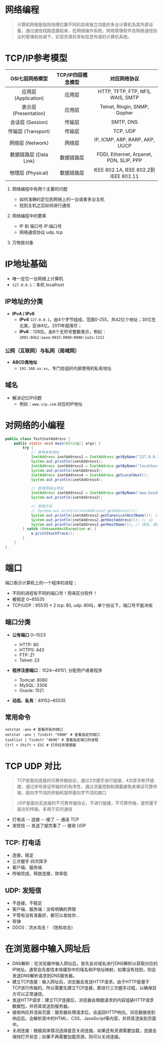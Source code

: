 # 网络编程
> 计算机网络是指将地理位置不同的具有独立功能的多台计算机及其外部设备，通过通信线路连接起来，在网络操作系统，网络管理软件及网络通信协议的管理和协调下，实现资源共享和信息传递的计算机系统。



# TCP/IP参考模型

| OSI七层网络模型 | TCP/IP四层概念模型 | 对应网络协议 |
|:--------------:|:-----------------:|:------------:|
| 应用层 (Application) | 应用层 | HTTP, TFTP, FTP, NFS, WAIS, SMTP |
| 表示层 (Presentation) | 应用层 | Telnet, Rlogin, SNMP, Gopher |
| 会话层 (Session) | 传输层 | SMTP, DNS |
| 传输层 (Transport) | 传输层 | TCP, UDP |
| 网络层 (Network) | 网络层 | IP, ICMP, ARP, RARP, AKP, UUCP |
| 数据链路层 (Data Link) | 数据链路层 | FDDI, Ethernet, Arpanet, PDN, SLIP, PPP |
| 物理层 (Physical) | 数据链路层 | IEEE 802.1A, IEEE 802.2到IEEE 802.11 |

1. 网络编程中有两个主要的问题
   - 如何准确的定位到网络上的一台或者多台主机
   - 找到主机之后如何进行通信

2. 网络编程中的要素
   - IP 和 端口号 IP:端口号
   - 网络通信协议 udp, tcp

3. 万物皆对象

# IP地址基础

- 唯一定位一台网络上计算机
- `127.0.0.1`：本机 localhost

## IP地址的分类
- **IPv4 / IPv6**
  - **IPv4** `127.0.0.1`，由4个字节组成，范围0-255，共42亿个地址；30亿在北美，亚洲4亿。2011年就用尽；
  - **IPv6**：128位，由8个无符号整数表示，例如：`2001:0db2:aaaa:0015:0000:0000:1a2a:1312`

### 公网（互联网）与私网（局域网）
- **ABCD类地址**
  - `192.168.xx.xx`，专门给组织内部使用的私有地址

## 域名
- 解决记忆IP问题
  - 例如：`www.vip.com` 对应的IP地址


# 对网络的小编程
```java
public class TestInetAddress {
    public static void main(String[] args) {
        try {
            // 查询本机地址
            InetAddress inetAddress1 = InetAddress.getByName("127.0.0.1");
            System.out.println(inetAddress1);
            InetAddress inetAddress3 = InetAddress.getByName("localhost");
            System.out.println(inetAddress3);
            InetAddress inetAddress4 = InetAddress.getLocalHost();
            System.out.println(inetAddress4);

            // 查询网站ip地址
            InetAddress inetAddress2 = InetAddress.getByName("www.baidu.com");
            System.out.println(inetAddress2);

            // 常用方法
            // System.out.println(inetAddress2.getAddress());
            System.out.println(inetAddress2.getCanonicalHostName()); // 规范的名字
            System.out.println(inetAddress2.getHostAddress()); // ip
            System.out.println(inetAddress2.getHostName()); // 域名，或者自己电脑的名称
        } catch (UnknownHostException e) {
            e.printStackTrace();
        }
    }
}
```
#  端口

端口表示计算机上的一个程序的进程；

- 不同的进程有不同的端口号！用来区分软件！
- 被规定 0~65535
- TCP/UDP：65535 * 2 tcp: 80, udp: 80吗，单个协议下，端口号不能冲突

## 端口分类

- **公有端口** 0~1023
  - HTTP: 80
  - HTTPS: 443
  - FTP: 21
  - Telnet: 23

- **程序注册端口**：1024~49151, 分配用户或者程序
  - Tomcat: 8080
  - MySQL: 3306
  - Oracle: 1521

- **动态、私有**：49152~65535

## 常用命令

```shell
netstat -ano # 查看所有的端口
netstat -ano | findstr "5900" # 查看指定的端口
tasklist | findstr "8696" # 查看指定端口的进程
Ctrl + Shift + ESC # 打开任务管理器
```

# TCP UDP 对比
> TCP是面向连接的可靠传输协议，通过3次握手进行链接，4次挥手断开链接，通过序号保证传输时的有序性，通过流量控制和拥塞避免来保证可靠传输，面向字节流的传输和提供面向字节流的接口

> UDP是面向无连接的不可靠传输协议，不进行链接，不可靠传输，提供基于报文的传输，多用于实时通信
- 打电话 -- 连接 -- 接了 -- 通话 TCP
- 发短信 -- 发送了就完事了 -- 接收 UDP

## TCP: 打电话
- 连接，稳定
- 三次握手 四次挥手
- 客户端、服务端
- 传输完成，释放连接，效率低

## UDP: 发短信
- 不连接，不稳定
- 客户端、服务端：没有明确的界限
- 不管有没有准备好，都可以发给你...
- 导弹
- DDOS：洪水攻击！（饱和攻击）

# 在浏览器中输入网址后
- DNS解析：在浏览器中输入网址后，首先会对域名进行DNS解析以获取对应的IP地址。通常会先查找本地缓存中的域名和IP地址映射，如果没有找到，则会发送DNS解析请求到DNS服务器。
- 建立TCP连接：输入网址后，浏览器会发送HTTP请求。由于HTTP是基于TCP进行传输的，所以需要先建立TCP连接，即进行三次握手过程，以确保双方可以正常通信。
- 发送HTTP请求：建立TCP连接后，浏览器会根据请求的内容组装HTTP请求数据包，并将其发送到服务器。
- 接收响应并渲染页面：服务器处理请求后，会返回HTTP响应。浏览器接收到响应后，会解析其中的HTML、CSS、JavaScript等内容，并将其渲染到页面中。
- 关闭连接：根据具体情况选择是否关闭连接。如果还有资源需要加载，连接会保持打开状态；如果不再需要加载资源，则可以关闭连接。
